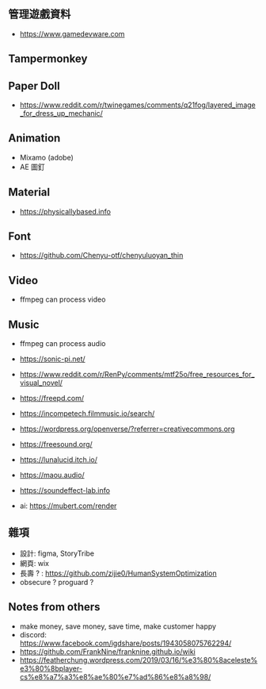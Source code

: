 ## 管理遊戲資料

- https://www.gamedevware.com

## Tampermonkey

## Paper Doll

- https://www.reddit.com/r/twinegames/comments/q21fog/layered_image_for_dress_up_mechanic/

## Animation

- Mixamo (adobe)
- AE 圖釘

## Material

- https://physicallybased.info

## Font

- https://github.com/Chenyu-otf/chenyuluoyan_thin

## Video

- ffmpeg can process video

## Music

- ffmpeg can process audio

- https://sonic-pi.net/

- https://www.reddit.com/r/RenPy/comments/mtf25o/free_resources_for_visual_novel/
- https://freepd.com/
- https://incompetech.filmmusic.io/search/
- https://wordpress.org/openverse/?referrer=creativecommons.org
- https://freesound.org/
- https://lunalucid.itch.io/
- https://maou.audio/
- https://soundeffect-lab.info
- ai: https://mubert.com/render

## 雜項

- 設計: figma, StoryTribe
- 網頁: wix
- 長壽 ? : https://github.com/zijie0/HumanSystemOptimization
- obsecure ? proguard ?

## Notes from others

- make money, save money, save time, make customer happy
- discord: https://www.facebook.com/igdshare/posts/1943058075762294/
- https://github.com/FrankNine/franknine.github.io/wiki
- https://featherchung.wordpress.com/2019/03/16/%e3%80%8aceleste%e3%80%8bplayer-cs%e8%a7%a3%e8%ae%80%e7%ad%86%e8%a8%98/
